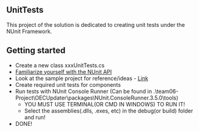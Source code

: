 UnitTests
------

This project of the solution is dedicated to creating unit tests under the NUnit Framework.


Getting started
------
- Create a new class xxxUnitTests.cs
- [Familiarize yourself with the NUnit API](https://github.com/nunit/docs/wiki)
- Look at the sample project for reference/ideas - [Link](https://github.com/nunit/nunit-csharp-samples/blob/master/)
- Create required unit tests for components
- Run tests with NUnit Console Runner (Can be found in .\team06-Project\OECUpdater\packages\NUnit.ConsoleRunner.3.5.0\tools)
  - YOU MUST USE TERMINAL(OR CMD IN WINDOWS) TO RUN IT!
  - Select the assemblies(.dlls, .exes, etc) in the debug(or build) folder and run!
- DONE!
